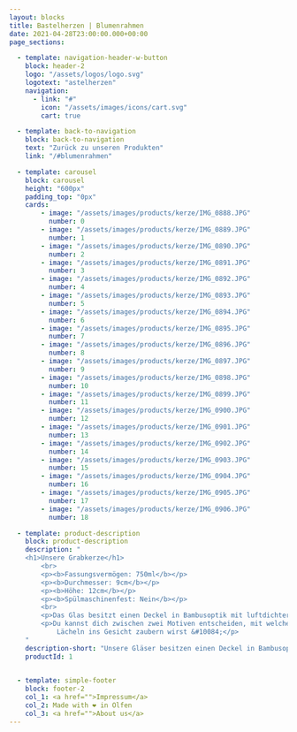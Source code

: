 ```yaml
---
layout: blocks
title: Bastelherzen | Blumenrahmen
date: 2021-04-28T23:00:00.000+00:00
page_sections:

  - template: navigation-header-w-button
    block: header-2
    logo: "/assets/logos/logo.svg"
    logotext: "astelherzen"
    navigation:
      - link: "#"
        icon: "/assets/images/icons/cart.svg"
        cart: true

  - template: back-to-navigation
    block: back-to-navigation
    text: "Zurück zu unseren Produkten"
    link: "/#blumenrahmen"

  - template: carousel
    block: carousel
    height: "600px"
    padding_top: "0px"
    cards:
        - image: "/assets/images/products/kerze/IMG_0888.JPG"
          number: 0
        - image: "/assets/images/products/kerze/IMG_0889.JPG" 
          number: 1
        - image: "/assets/images/products/kerze/IMG_0890.JPG" 
          number: 2
        - image: "/assets/images/products/kerze/IMG_0891.JPG"
          number: 3
        - image: "/assets/images/products/kerze/IMG_0892.JPG" 
          number: 4
        - image: "/assets/images/products/kerze/IMG_0893.JPG" 
          number: 5
        - image: "/assets/images/products/kerze/IMG_0894.JPG" 
          number: 6
        - image: "/assets/images/products/kerze/IMG_0895.JPG" 
          number: 7
        - image: "/assets/images/products/kerze/IMG_0896.JPG" 
          number: 8
        - image: "/assets/images/products/kerze/IMG_0897.JPG" 
          number: 9
        - image: "/assets/images/products/kerze/IMG_0898.JPG" 
          number: 10
        - image: "/assets/images/products/kerze/IMG_0899.JPG" 
          number: 11
        - image: "/assets/images/products/kerze/IMG_0900.JPG" 
          number: 12
        - image: "/assets/images/products/kerze/IMG_0901.JPG" 
          number: 13
        - image: "/assets/images/products/kerze/IMG_0902.JPG" 
          number: 14
        - image: "/assets/images/products/kerze/IMG_0903.JPG" 
          number: 15
        - image: "/assets/images/products/kerze/IMG_0904.JPG" 
          number: 16
        - image: "/assets/images/products/kerze/IMG_0905.JPG" 
          number: 17
        - image: "/assets/images/products/kerze/IMG_0906.JPG" 
          number: 18

  - template: product-description
    block: product-description
    description: "
    <h1>Unsere Grabkerze</h1>
        <br>
        <p><b>Fassungsvermögen: 750ml</b></p>
        <p><b>Durchmesser: 9cm</b></p>
        <p><b>Höhe: 12cm</b></p>
        <p><b>Spülmaschinenfest: Nein</b></p>
        <br>
        <p>Das Glas besitzt einen Deckel in Bambusoptik mit luftdichter Silikondichtung.</p>
        <p>Du kannst dich zwischen zwei Motiven entscheiden, mit welchem du deiner Mama oder deiner besten Freundin ein
            Lächeln ins Gesicht zaubern wirst &#10084;</p>
    "
    description-short: "Unsere Gläser besitzen einen Deckel in Bambusoptik mit luftdichter Silikondichtung."
    productId: 1

  
  - template: simple-footer
    block: footer-2
    col_1: <a href="">Impressum</a>
    col_2: Made with ❤︎ in Olfen
    col_3: <a href="">About us</a>
---
```

